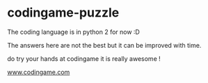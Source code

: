 # codingame-puzzle
The coding language is in python 2 
for now :D

The answers here are not the best but it can be improved with time. 

do try your hands at codingame it is really awesome ! 

www.codingame.com
